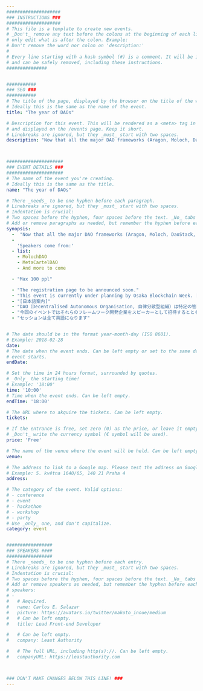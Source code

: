 ```yaml
---
####################
### INSTRUCTIONS ###
####################
# This file is a template to create new events.
# _Don't_ remove any text before the colons at the beginning of each line,
# only edit what is after the colon. Example:
# Don't remove the word nor colon on 'description:'
#
# Every line starting with a hash symbol (#) is a comment. It will be ignored
# and can be safely removed, including these instructions.
###############


###########
### SEO ###
###########
# The title of the page, displayed by the browser on the title of the window.
# Ideally this is the same as the name of the event.
title: "The year of DAOs"

# Description for this event. This will be rendered as a <meta> tag in the HTML,
# and displayed on the /events page. Keep it short.
# Linebreaks are ignored, but they _must_ start with two spaces.
description: "Now that all the major DAO frameworks (Aragon, Moloch, DaoStack, and Colony.io) are on mainnet, we want to celebrate the success of the many DAOs"



#####################
### EVENT DETAILS ###
#####################
# The name of the event you're creating.
# Ideally this is the same as the title.
name: "The year of DAOs"

# There _needs_ to be one hyphen before each paragraph.
# Linebreaks are ignored, but they _must_ start with two spaces.
# Indentation is crucial:
# Two spaces before the hyphen, four spaces before the text. _No_ tabs allowed.
# Add or remove paragraphs as needed, but remember the hyphen before each entry.
synopsis:
  -  "Now that all the major DAO frameworks (Aragon, Moloch, DaoStack, and Colony.io) are on mainnet, we want to celebrate the success of the many DAOs by having an evening session inviting they key members of each DAO and talk about their projects as well as how we can collaborate to strengthen the DAO communities. "
  -  
    'Speakers come from:'
  - list:  
    - MolochDAO
    - MetaCartelDAO
    - And more to come

  - "Max 100 ppl"

  - "The registration page to be announced soon."
  - "This event is currently under planning by Osaka Blockchain Week. [Join our telegram channel](https://t.me/joinchat/IzDHHxeJvuuFH78uXTf4HA) to find out more 123"
  - "[日本語案内]"
  - "DAO（Decentralised Autonomous Organisation, 自律分散型組織）は特定の管理者や主体を持たない分散型の組織で、組織内の階層構造もなく、構成員一人一人によって自律的に運営されているのが特徴です。イーサリアムコミュティ内では2016年に集団投資スキームをDAOで管理するTheDAOが150億円相当を集めたあと、ハッキングにあった事件が有名です。TheDAOの悲劇から3年経った今、イーサリアムコミュニティは過去の教訓を元によりセキュアなシステムを作り上げてきました。イーサリアムスマートコントラクト開発者が簡単にDAOシステムを導入するための様々なツールを開発するAragonとDAOstack。イーサリアム開発の助成金を募るために作られ1.5億ドル以上を各界の有力者たちから調達することに成功したMolochDAO（OrochiDAOはMolochDAOのコードをベースにする予定です）。シェアリングエコノミーを実現することを目的に作られたColony などはすでに実用可能な段階になっています。"
  - "今回のイベントではそれらのフレームワーク開発企業をスピーカーとして招待するとともに、実際にこれらのDAOを使っている人達の生の声を聞くことで「DAOの最前線」を体感していただくイベントです。"
  - "セッションは全て英語になります"


# The date should be in the format year-month-day (ISO 8601).
# Example: 2018-02-28
date:
# The date when the event ends. Can be left empty or set to the same day the
# event starts.
endDate:

# Set the time in 24 hours format, surrounded by quotes.
# _Only_ the starting time!
# Example: '18:00'
time: '10:00'
# Time when the event ends. Can be left empty.
endTime: '18:00'

# The URL where to akquire the tickets. Can be left empty.
tickets: 

# If the entrance is free, set zero (0) as the price, or leave it empty.
# _Don't_ write the currency symbol (€ symbol will be used).
price: 'Free'

# The name of the venue where the event will be held. Can be left empty.
venue:

# The address to link to a Google map. Please test the address on Google Maps.
# Example: 5. května 1640/65, 140 21 Praha 4
address: 

# The category of the event. Valid options:
# - conference
# - event
# - hackathon
# - workshop
# - party
# Use _only_ one, and don't capitalize.
category: event


#################
### SPEAKERS ####
#################
# There _needs_ to be one hyphen before each entry.
# Linebreaks are ignored, but they _must_ start with two spaces.
# Indentation is crucial:
# Two spaces before the hyphen, four spaces before the text. _No_ tabs allowed.
# Add or remove speakers as needed, but remember the hyphen before each entry.
# speakers:
# -
#   # Required.
#   name: Carlos E. Salazar
#   picture: https://avatars.io/twitter/makoto_inoue/medium
#   # Can be left empty.
#   title: Lead Front-end Developer

#   # Can be left empty.
#   company: Least Authority

#   # The full URL, including http(s)://. Can be left empty.
#   companyURL: https://leastauthority.com



### DON'T MAKE CHANGES BELOW THIS LINE! ###
---
```

<!-- ### DON'T MAKE CHANGES BELOW THIS LINE! ### -->

<Event-Content/>
